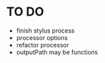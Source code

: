 TO DO
=====

+ finish stylus process
+ processor options
+ refactor processor
+ outputPath may be functions